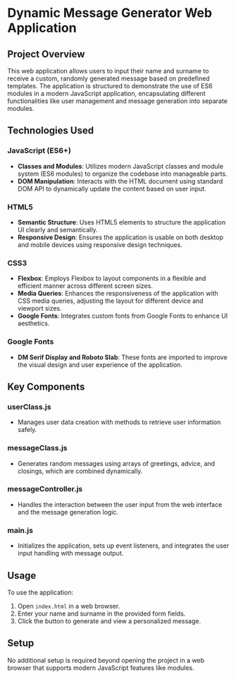 # Dynamic Message Generator Web Application

## Project Overview

This web application allows users to input their name and surname to receive a custom, randomly generated message based on predefined templates. The application is structured to demonstrate the use of ES6 modules in a modern JavaScript application, encapsulating different functionalities like user management and message generation into separate modules.

## Technologies Used

### JavaScript (ES6+)

- **Classes and Modules**: Utilizes modern JavaScript classes and module system (ES6 modules) to organize the codebase into manageable parts.
- **DOM Manipulation**: Interacts with the HTML document using standard DOM API to dynamically update the content based on user input.

### HTML5

- **Semantic Structure**: Uses HTML5 elements to structure the application UI clearly and semantically.
- **Responsive Design**: Ensures the application is usable on both desktop and mobile devices using responsive design techniques.

### CSS3

- **Flexbox**: Employs Flexbox to layout components in a flexible and efficient manner across different screen sizes.
- **Media Queries**: Enhances the responsiveness of the application with CSS media queries, adjusting the layout for different device and viewport sizes.
- **Google Fonts**: Integrates custom fonts from Google Fonts to enhance UI aesthetics.

### Google Fonts

- **DM Serif Display and Roboto Slab**: These fonts are imported to improve the visual design and user experience of the application.

## Key Components

### userClass.js

- Manages user data creation with methods to retrieve user information safely.

### messageClass.js

- Generates random messages using arrays of greetings, advice, and closings, which are combined dynamically.

### messageController.js

- Handles the interaction between the user input from the web interface and the message generation logic.

### main.js

- Initializes the application, sets up event listeners, and integrates the user input handling with message output.

## Usage

To use the application:
1. Open `index.html` in a web browser.
2. Enter your name and surname in the provided form fields.
3. Click the button to generate and view a personalized message.

## Setup

No additional setup is required beyond opening the project in a web browser that supports modern JavaScript features like modules.
